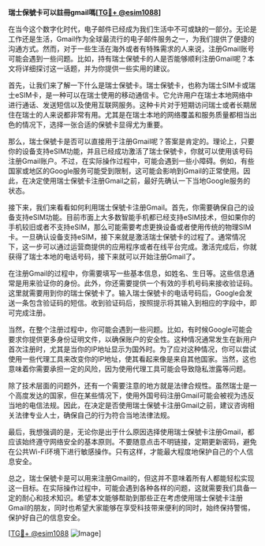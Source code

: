 **瑞士保號卡可以註冊gmail嗎[[TG💪+ @esim1088](https://t.me/s/esim1088)]**

在当今这个数字化时代，电子邮件已经成为我们生活中不可或缺的一部分。无论是工作还是生活，Gmail作为全球最流行的电子邮件服务之一，为我们提供了便捷的沟通方式。然而，对于一些生活在海外或者有特殊需求的人来说，注册Gmail账号可能会遇到一些问题。比如，持有瑞士保號卡的人是否能够顺利注册Gmail呢？本文将详细探讨这一话题，并为你提供一些实用的建议。

首先，让我们来了解一下什么是瑞士保號卡。瑞士保號卡，也称为瑞士SIM卡或瑞士eSIM卡，是一种可以在瑞士使用的移动通信卡。它允许用户在瑞士本地网络中进行通话、发送短信以及使用互联网服务。这种卡片对于短期访问瑞士或者长期居住在瑞士的人来说都非常有用。尤其是在瑞士本地的网络覆盖和服务质量都相当出色的情况下，选择一张合适的保號卡显得尤为重要。

那么，瑞士保號卡是否可以直接用于注册Gmail呢？答案是肯定的。理论上，只要你的设备支持eSIM功能，并且已经成功激活了瑞士保號卡，你就可以使用该号码注册Gmail账户。不过，在实际操作过程中，可能会遇到一些小障碍。例如，有些国家或地区的Google服务可能受到限制，这可能会影响到Gmail的正常使用。因此，在决定使用瑞士保號卡注册Gmail之前，最好先确认一下当地Google服务的状态。

接下来，我们来看看如何利用瑞士保號卡注册Gmail。首先，你需要确保自己的设备支持eSIM功能。目前市面上大多数智能手机都已经支持eSIM技术，但如果你的手机较旧或者不支持eSIM，那么可能需要考虑更换设备或者使用传统的物理SIM卡。一旦确认设备支持eSIM，接下来就是激活瑞士保號卡的过程了。通常情况下，这一步可以通过运营商提供的应用程序或者在线平台完成。激活完成后，你就获得了瑞士本地的电话号码，接下来就可以开始注册Gmail了。

在注册Gmail的过程中，你需要填写一些基本信息，如姓名、生日等。这些信息通常是用来验证你的身份。此外，你还需要提供一个有效的手机号码来接收验证码。这里就需要用到你的瑞士保號卡了。输入瑞士保號卡的电话号码后，Google会发送一条包含验证码的短信。收到验证码后，按照提示将其输入到相应的字段中，即可完成注册。

当然，在整个注册过程中，你可能会遇到一些问题。比如，有时候Google可能会要求你提供更多身份证明文件，以确保账户的安全性。这种情况通常发生在新用户首次注册时，尤其是当你的IP地址显示为国外时。为了应对这种情况，你可以尝试使用一些代理工具来改变你的IP地址，使其看起来像是来自其他国家。当然，这也意味着你需要承担一定的风险，因为使用代理工具可能会导致隐私泄露等问题。

除了技术层面的问题外，还有一个需要注意的地方就是法律合规性。虽然瑞士是一个高度发达的国家，但在某些情况下，使用外国号码注册Gmail可能会被视为违反当地的电信法规。因此，在决定是否使用瑞士保號卡注册Gmail之前，建议咨询相关法律专业人士，确保自己的行为符合当地法律法规。

最后，我想强调的是，无论你是出于什么原因选择使用瑞士保號卡注册Gmail，都应该始终遵守网络安全的基本原则。不要随意点击不明链接，定期更新密码，避免在公共Wi-Fi环境下进行敏感操作。只有这样，才能最大程度地保护自己的个人信息安全。

总之，瑞士保號卡是可以用来注册Gmail的，但这并不意味着所有人都能轻松实现这一目标。在实际操作过程中，可能会遇到各种各样的问题，这就需要我们具备一定的耐心和技术知识。希望本文能够帮助到那些正在考虑使用瑞士保號卡注册Gmail的朋友，同时也希望大家能够在享受科技带来便利的同时，始终保持警惕，保护好自己的信息安全。

[[TG💪+ @esim1088](https://t.me/s/esim1088) ![Image](https://i.postimg.cc/4NQfJmqS/Snipaste-2025-05-13-00-14-12.png)]